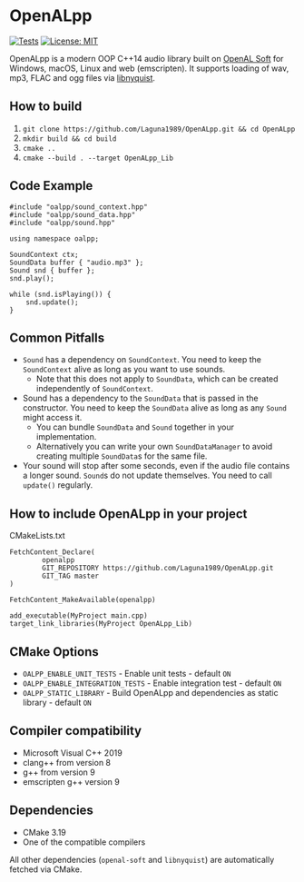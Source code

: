 OpenALpp
========
[![Tests](https://github.com/Laguna1989/OpenALpp/actions/workflows/test_verification.yml/badge.svg)](https://github.com/Laguna1989/OpenALpp/actions/workflows/test_verification.yml)
[![License: MIT](https://img.shields.io/badge/License-MIT-yellow.svg)](https://opensource.org/licenses/MIT)

OpenALpp is a modern OOP C++14 audio library built on [OpenAL Soft](https://github.com/kcat/openal-soft)
for Windows, macOS, Linux and web (emscripten). It supports loading of wav, mp3, FLAC and ogg files
via [libnyquist](https://github.com/ddiakopoulos/libnyquist).

How to build
------------

1. `git clone https://github.com/Laguna1989/OpenALpp.git && cd OpenALpp`
2. `mkdir build && cd build`
3. `cmake ..`
4. `cmake --build . --target OpenALpp_Lib`

Code Example
----------

```
#include "oalpp/sound_context.hpp"
#include "oalpp/sound_data.hpp"
#include "oalpp/sound.hpp"

using namespace oalpp;

SoundContext ctx;
SoundData buffer { "audio.mp3" };
Sound snd { buffer };
snd.play();

while (snd.isPlaying()) {
    snd.update();
}
```

Common Pitfalls
------------

* `Sound` has a dependency on `SoundContext`. You need to keep the `SoundContext` alive as long as you want to use
  sounds.
    * Note that this does not apply to `SoundData`, which can be created independently of `SoundContext`.
* Sound has a dependency to the `SoundData` that is passed in the constructor. You need to keep the `SoundData` alive as
  long as any `Sound` might access it.
    * You can bundle `SoundData` and `Sound` together in your implementation.
    * Alternatively you can write your own `SoundDataManager` to avoid creating multiple `SoundData`s for the same file.
* Your sound will stop after some seconds, even if the audio file contains a longer sound. `Sound`s do not update
  themselves. You need to call `update()` regularly.

How to include OpenALpp in your project
---------------------------------------

CMakeLists.txt

```
FetchContent_Declare(
        openalpp
        GIT_REPOSITORY https://github.com/Laguna1989/OpenALpp.git
        GIT_TAG master
)

FetchContent_MakeAvailable(openalpp)

add_executable(MyProject main.cpp)
target_link_libraries(MyProject OpenALpp_Lib)
```

CMake Options
-------------

* `OALPP_ENABLE_UNIT_TESTS` - Enable unit tests - default `ON`
* `OALPP_ENABLE_INTEGRATION_TESTS` - Enable integration test - default `ON`
* `OALPP_STATIC_LIBRARY` - Build OpenALpp and dependencies as static library - default `ON`

Compiler compatibility
----------------------

* Microsoft Visual C++ 2019
* clang++ from version 8
* g++ from version 9
* emscripten g++ version 9

Dependencies
------------

* CMake 3.19
* One of the compatible compilers

All other dependencies (`openal-soft` and `libnyquist`) are automatically fetched via CMake.
